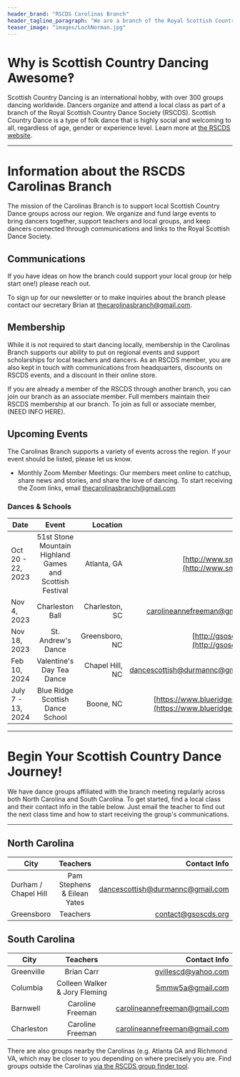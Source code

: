 ```yaml
---
header_brand: "RSCDS Carolinas Branch"
header_tagline_paragraph: "We are a branch of the Royal Scottish Country Dance Society, representing members from North Carolina and South Carolina. Learn about us and how to reach us below, we look forward to dancing with you soon!"
teaser_image: "images/LochNorman.jpg" 
---
```


# Why is Scottish Country Dancing Awesome‽

Scottish Country Dancing is an international hobby, with over 300 groups dancing worldwide. Dancers organize and attend a local class as part of a branch of the Royal Scottish Country Dance Society (RSCDS). Scottish Country Dance is a type of folk dance that is highly social and welcoming to all, regardless of age, gender or experience level. Learn more at [the RSCDS website](https://rscds.org/get-involved/new-scottish-country-dancing).

---

# Information about the RSCDS Carolinas Branch

The mission of the Carolinas Branch is to support local Scottish Country Dance groups across our region. We organize and fund large events to bring dancers together, support teachers and local groups, and keep dancers connected through communications and links to the Royal Scottish Dance Society. 

## Communications
If you have ideas on how the branch could support your local group (or help start one!) please reach out.

To sign up for our newsletter or to make inquiries about the branch please contact our secretary Brian at [thecarolinasbranch@gmail.com](mailto:thecarolinasbranch@gmail.com). 

## Membership
While it is not required to start dancing locally, membership in the Carolinas Branch supports our ability to put on regional events and support scholarships for local teachers and dancers. As an RSCDS member, you are also kept in touch with communications from headquarters, discounts on RSCDS events, and a discount in their online store. 

If you are already a member of the RSCDS through another branch, you can join our branch as an associate member. Full members maintain their RSCDS membership at our branch. To join as full or associate member, (NEED INFO HERE).

## Upcoming Events
The Carolinas Branch supports a variety of events across the region. If your event should be listed, please let us know. 

- Monthly Zoom Member Meetings: Our members meet online to catchup, share news and stories, and share the love of dancing. To start receiving the Zoom links, email [thecarolinasbranch@gmail.com](mailto:thecarolinasbranch@gmail.com)

### Dances & Schools

| Date         | Event | Location | Link |
|--------------|:-----:|-----------:| -----------:|
| Oct 20 - 22, 2023         | 51st Stone Mountain Highland Games and Scottish Festival | Atlanta, GA | [http://www.smhg.org](http://www.smgh.org) | 
| Nov 4, 2023       | Charleston Ball | Charleston, SC | [carolineannefreeman@gmail.com](mailto:carolineannefreeman@gmail.com) | 
| Nov 18, 2023         | St. Andrew's Dance | Greensboro, NC | [http://gsoscds.org](http://gsoscds.org) | 
| Feb 10, 2024        | Valentine's Day Tea Dance | Chapel Hill, NC | [dancescottish@durmannc@gmail.com](mailto:dancescottish@durmannc@gmail.com) | 
| July 7 - 13, 2024        | Blue Ridge Scottish Dance School | Boone, NC | [https://www.blueridgesds.org](https://www.blueridgesds.org) | 

---

# Begin Your Scottish Country Dance Journey!

We have dance groups affiliated with the branch meeting regularly across both North Carolina and South Carolina. To get started, find a local class and their contact info in the table below. Just email the teacher to find out the next class time and how to start receiving the group's communications.

---

## North Carolina
| City         | Teachers | Contact Info |
|--------------|:-----:|-----------:|
| Durham / Chapel Hill |  Pam Stephens & Eilean Yates | [dancescottish@durmannc@gmail.com](mailto:dancescottish@durmannc@gmail.com) |
| Greensboro | Teachers | [contact@gsoscds.org](mailto:contact@gsoscds.org) |


## South Carolina
| City         | Teachers | Contact Info |
|--------------|:-----:|-----------:|
| Greenville |  Brian Carr | [gvillescd@yahoo.com](mailto:gvillescd@yahoo.com) |
| Columbia |  Colleen Walker & Jory Fleming | [5mmw5a@gmail.com](mailto:5mmw5a@gmail.com) |
| Barnwell      |  Caroline Freeman |  [carolineannefreeman@gmail.com](mailto:carolineannefreeman@gmail.com) |
| Charleston      |  Caroline Freeman |  [carolineannefreeman@gmail.com](mailto:carolineannefreeman@gmail.com) |

There are also groups nearby the Carolinas (e.g. Atlanta GA and Richmond VA, which may be closer to you depending on where precisely you are. Find groups outside the Carolinas [via the RSCDS group finder tool](https://rscds.org/branch-group-finder).